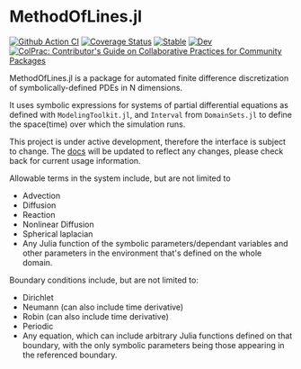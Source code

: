 # MethodOfLines.jl

[![Github Action CI](https://github.com/SciML/MethodOfLines.jl/workflows/CI/badge.svg)](https://github.com/SciML/MethodOfLines.jl/actions)
[![Coverage Status](https://coveralls.io/repos/github/SciML/MethodOfLines.jl/badge.svg?branch=master)](https://coveralls.io/github/SciML/MethodOfLines.jl?branch=master)
[![Stable](https://img.shields.io/badge/docs-stable-blue.svg)](http://methodoflines.sciml.ai/stable/)
[![Dev](https://img.shields.io/badge/docs-dev-blue.svg)](http://methodoflines.sciml.ai/dev/)
[![ColPrac: Contributor's Guide on Collaborative Practices for Community Packages](https://img.shields.io/badge/ColPrac-Contributor's%20Guide-blueviolet)](https://github.com/SciML/ColPrac)

MethodOfLines.jl is a package for automated finite difference discretization
of symbolically-defined PDEs in N dimensions.

It uses symbolic expressions for systems of partial differential equations as defined with `ModelingToolkit.jl`, and `Interval` from `DomainSets.jl` to define the space(time) over which the simulation runs.

This project is under active development, therefore the interface is subject to change. The [docs](http://methodoflines.sciml.ai/dev/) will be updated to reflect any changes, please check back for current usage information.

Allowable terms in the system include, but are not limited to
- Advection
- Diffusion
- Reaction
- Nonlinear Diffusion
- Spherical laplacian
- Any Julia function of the symbolic parameters/dependant variables and other parameters in the environment that's defined on the whole domain.

Boundary conditions include, but are not limited to:
- Dirichlet
- Neumann (can also include time derivative)
- Robin (can also include time derivative)
- Periodic
- Any equation, which can include arbitrary Julia functions defined on that boundary, with the only symbolic parameters being those appearing in the referenced boundary.
